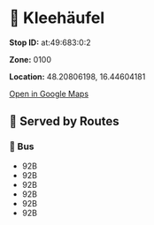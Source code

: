# 🚉 Kleehäufel


**Stop ID:** at:49:683:0:2

**Zone:** 0100

**Location:** 48.20806198, 16.44604181

[Open in Google Maps](https://www.google.com/maps?q=48.20806198,16.44604181)

## 🚆 Served by Routes

### 🚌 Bus
- 92B
- 92B
- 92B
- 92B
- 92B
- 92B
